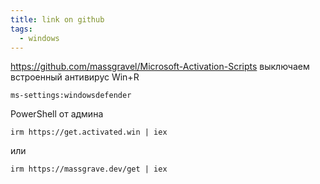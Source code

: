```yaml
---
title: link on github
tags:
  - windows
---
```

https://github.com/massgravel/Microsoft-Activation-Scripts
выключаем встроенный антивирус Win+R
```
ms-settings:windowsdefender
```
PowerShell от админа
```
irm https://get.activated.win | iex
```

или 

```
irm https://massgrave.dev/get | iex
```